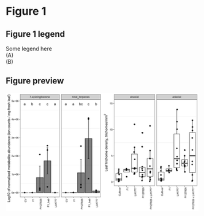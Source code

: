 # Figure 1

## Figure 1 legend
Some legend here  
(A)   
(B)   

## Figure preview 

![Figure 1](./figure1.png "Figure 1")